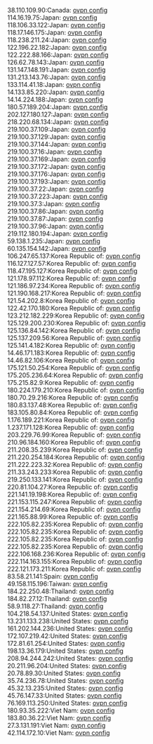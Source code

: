 38.110.109.90:Canada: [ovpn config](vpn/38_110_109_90.ovpn)  
114.16.19.75:Japan: [ovpn config](vpn/114_16_19_75.ovpn)  
118.106.33.122:Japan: [ovpn config](vpn/118_106_33_122.ovpn)  
118.17.146.175:Japan: [ovpn config](vpn/118_17_146_175.ovpn)  
118.238.211.24:Japan: [ovpn config](vpn/118_238_211_24.ovpn)  
122.196.22.182:Japan: [ovpn config](vpn/122_196_22_182.ovpn)  
122.222.88.166:Japan: [ovpn config](vpn/122_222_88_166.ovpn)  
126.62.78.143:Japan: [ovpn config](vpn/126_62_78_143.ovpn)  
131.147.148.191:Japan: [ovpn config](vpn/131_147_148_191.ovpn)  
131.213.143.76:Japan: [ovpn config](vpn/131_213_143_76.ovpn)  
133.114.41.18:Japan: [ovpn config](vpn/133_114_41_18.ovpn)  
14.133.85.220:Japan: [ovpn config](vpn/14_133_85_220.ovpn)  
14.14.224.188:Japan: [ovpn config](vpn/14_14_224_188.ovpn)  
180.57.189.204:Japan: [ovpn config](vpn/180_57_189_204.ovpn)  
202.127.180.127:Japan: [ovpn config](vpn/202_127_180_127.ovpn)  
218.220.68.134:Japan: [ovpn config](vpn/218_220_68_134.ovpn)  
219.100.37.109:Japan: [ovpn config](vpn/219_100_37_109.ovpn)  
219.100.37.129:Japan: [ovpn config](vpn/219_100_37_129.ovpn)  
219.100.37.144:Japan: [ovpn config](vpn/219_100_37_144.ovpn)  
219.100.37.16:Japan: [ovpn config](vpn/219_100_37_16.ovpn)  
219.100.37.169:Japan: [ovpn config](vpn/219_100_37_169.ovpn)  
219.100.37.172:Japan: [ovpn config](vpn/219_100_37_172.ovpn)  
219.100.37.176:Japan: [ovpn config](vpn/219_100_37_176.ovpn)  
219.100.37.193:Japan: [ovpn config](vpn/219_100_37_193.ovpn)  
219.100.37.22:Japan: [ovpn config](vpn/219_100_37_22.ovpn)  
219.100.37.223:Japan: [ovpn config](vpn/219_100_37_223.ovpn)  
219.100.37.3:Japan: [ovpn config](vpn/219_100_37_3.ovpn)  
219.100.37.86:Japan: [ovpn config](vpn/219_100_37_86.ovpn)  
219.100.37.87:Japan: [ovpn config](vpn/219_100_37_87.ovpn)  
219.100.37.96:Japan: [ovpn config](vpn/219_100_37_96.ovpn)  
219.112.180.194:Japan: [ovpn config](vpn/219_112_180_194.ovpn)  
59.138.1.235:Japan: [ovpn config](vpn/59_138_1_235.ovpn)  
60.135.154.142:Japan: [ovpn config](vpn/60_135_154_142.ovpn)  
106.247.65.137:Korea Republic of: [ovpn config](vpn/106_247_65_137.ovpn)  
116.127.127.57:Korea Republic of: [ovpn config](vpn/116_127_127_57.ovpn)  
118.47.195.127:Korea Republic of: [ovpn config](vpn/118_47_195_127.ovpn)  
121.178.97.112:Korea Republic of: [ovpn config](vpn/121_178_97_112.ovpn)  
121.186.97.234:Korea Republic of: [ovpn config](vpn/121_186_97_234.ovpn)  
121.190.168.217:Korea Republic of: [ovpn config](vpn/121_190_168_217.ovpn)  
121.54.202.8:Korea Republic of: [ovpn config](vpn/121_54_202_8.ovpn)  
122.42.170.180:Korea Republic of: [ovpn config](vpn/122_42_170_180.ovpn)  
123.212.182.229:Korea Republic of: [ovpn config](vpn/123_212_182_229.ovpn)  
125.129.200.230:Korea Republic of: [ovpn config](vpn/125_129_200_230.ovpn)  
125.136.84.142:Korea Republic of: [ovpn config](vpn/125_136_84_142.ovpn)  
125.137.209.56:Korea Republic of: [ovpn config](vpn/125_137_209_56.ovpn)  
125.141.4.182:Korea Republic of: [ovpn config](vpn/125_141_4_182.ovpn)  
14.46.171.183:Korea Republic of: [ovpn config](vpn/14_46_171_183.ovpn)  
14.46.82.106:Korea Republic of: [ovpn config](vpn/14_46_82_106.ovpn)  
175.121.50.254:Korea Republic of: [ovpn config](vpn/175_121_50_254.ovpn)  
175.205.236.64:Korea Republic of: [ovpn config](vpn/175_205_236_64.ovpn)  
175.215.82.9:Korea Republic of: [ovpn config](vpn/175_215_82_9.ovpn)  
180.224.179.210:Korea Republic of: [ovpn config](vpn/180_224_179_210.ovpn)  
180.70.29.216:Korea Republic of: [ovpn config](vpn/180_70_29_216.ovpn)  
180.83.137.48:Korea Republic of: [ovpn config](vpn/180_83_137_48.ovpn)  
183.105.80.84:Korea Republic of: [ovpn config](vpn/183_105_80_84.ovpn)  
1.176.189.221:Korea Republic of: [ovpn config](vpn/1_176_189_221.ovpn)  
1.237.171.128:Korea Republic of: [ovpn config](vpn/1_237_171_128.ovpn)  
203.229.76.99:Korea Republic of: [ovpn config](vpn/203_229_76_99.ovpn)  
210.96.184.160:Korea Republic of: [ovpn config](vpn/210_96_184_160.ovpn)  
211.208.35.239:Korea Republic of: [ovpn config](vpn/211_208_35_239.ovpn)  
211.220.254.184:Korea Republic of: [ovpn config](vpn/211_220_254_184.ovpn)  
211.222.223.32:Korea Republic of: [ovpn config](vpn/211_222_223_32.ovpn)  
211.33.243.233:Korea Republic of: [ovpn config](vpn/211_33_243_233.ovpn)  
219.250.133.141:Korea Republic of: [ovpn config](vpn/219_250_133_141.ovpn)  
220.81.104.27:Korea Republic of: [ovpn config](vpn/220_81_104_27.ovpn)  
221.141.19.198:Korea Republic of: [ovpn config](vpn/221_141_19_198.ovpn)  
221.153.115.247:Korea Republic of: [ovpn config](vpn/221_153_115_247.ovpn)  
221.154.214.69:Korea Republic of: [ovpn config](vpn/221_154_214_69.ovpn)  
221.165.88.99:Korea Republic of: [ovpn config](vpn/221_165_88_99.ovpn)  
222.105.82.235:Korea Republic of: [ovpn config](vpn/222_105_82_235.ovpn)  
222.105.82.235:Korea Republic of: [ovpn config](vpn/222_105_82_235.ovpn)  
222.105.82.235:Korea Republic of: [ovpn config](vpn/222_105_82_235.ovpn)  
222.105.82.235:Korea Republic of: [ovpn config](vpn/222_105_82_235.ovpn)  
222.106.168.236:Korea Republic of: [ovpn config](vpn/222_106_168_236.ovpn)  
222.114.163.155:Korea Republic of: [ovpn config](vpn/222_114_163_155.ovpn)  
222.121.173.211:Korea Republic of: [ovpn config](vpn/222_121_173_211.ovpn)  
83.58.21.141:Spain: [ovpn config](vpn/83_58_21_141.ovpn)  
49.158.115.196:Taiwan: [ovpn config](vpn/49_158_115_196.ovpn)  
184.22.250.48:Thailand: [ovpn config](vpn/184_22_250_48.ovpn)  
184.82.27.12:Thailand: [ovpn config](vpn/184_82_27_12.ovpn)  
58.9.118.27:Thailand: [ovpn config](vpn/58_9_118_27.ovpn)  
104.218.54.137:United States: [ovpn config](vpn/104_218_54_137.ovpn)  
13.231.133.238:United States: [ovpn config](vpn/13_231_133_238.ovpn)  
161.202.144.236:United States: [ovpn config](vpn/161_202_144_236.ovpn)  
172.107.219.42:United States: [ovpn config](vpn/172_107_219_42.ovpn)  
172.81.61.254:United States: [ovpn config](vpn/172_81_61_254.ovpn)  
198.13.36.179:United States: [ovpn config](vpn/198_13_36_179.ovpn)  
208.94.244.242:United States: [ovpn config](vpn/208_94_244_242.ovpn)  
20.211.96.204:United States: [ovpn config](vpn/20_211_96_204.ovpn)  
20.78.89.30:United States: [ovpn config](vpn/20_78_89_30.ovpn)  
35.74.236.78:United States: [ovpn config](vpn/35_74_236_78.ovpn)  
45.32.13.235:United States: [ovpn config](vpn/45_32_13_235.ovpn)  
45.76.147.33:United States: [ovpn config](vpn/45_76_147_33.ovpn)  
76.169.113.250:United States: [ovpn config](vpn/76_169_113_250.ovpn)  
180.93.35.222:Viet Nam: [ovpn config](vpn/180_93_35_222.ovpn)  
183.80.36.22:Viet Nam: [ovpn config](vpn/183_80_36_22.ovpn)  
27.3.131.191:Viet Nam: [ovpn config](vpn/27_3_131_191.ovpn)  
42.114.172.10:Viet Nam: [ovpn config](vpn/42_114_172_10.ovpn)  

